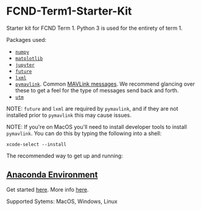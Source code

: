 # FCND-Term1-Starter-Kit

Starter kit for FCND Term 1. Python 3 is used for the entirety of term 1.

Packages used:

* [`numpy`](http://www.numpy.org/)
* [`matplotlib`](https://matplotlib.org/)
* [`jupyter`](http://jupyter.org/)
* [`future`](https://pypi.python.org/pypi/future)
* [`lxml`](http://lxml.de/)
* [`pymavlink`](https://pypi.python.org/pypi/pymavlink). Common [MAVLink messages](http://mavlink.org/messages/common/). We recommend glancing over these to get a feel for the type of messages send back and forth.
* [`utm`](https://pypi.python.org/pypi/utm)

NOTE: `future` and `lxml` are required by `pymavlink`, and if they are not installed prior to `pymavlink` this may cause issues.

NOTE: If you're on MacOS you'll need to install developer tools to install `pymavlink`. You can do this by typing the following into a shell:

```
xcode-select --install
```

The recommended way to get up and running:

## [Anaconda Environment](docs/configure_via_anaconda.md)

Get started [here](docs/configure_via_anaconda.md). More info [here](http://conda.pydata.org/docs/).

Supported Sytems: MacOS, Windows, Linux